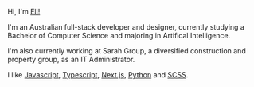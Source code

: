 Hi, I'm [Eli!](https://elibessen.com)

I'm an Australian full-stack developer and designer, currently studying a Bachelor of Computer Science and majoring in Artifical Intelligence.

I'm also currently working at Sarah Group, a diversified construction and property group, as an IT Administrator.

I like [Javascript](https://www.javascript.com/), [Typescript](https://www.typescriptlang.org/), [Next.js](https://nextjs.org/), [Python](https://www.python.org/) and [SCSS](https://sass-lang.com/).
